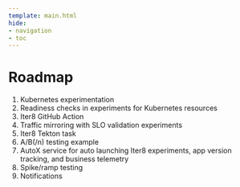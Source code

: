 ```yaml
---
template: main.html
hide:
- navigation
- toc
---
```


# Roadmap

1. Kubernetes experimentation
2. Readiness checks in experiments for Kubernetes resources
3. Iter8 GitHub Action
4. Traffic mirroring with SLO validation experiments
5. Iter8 Tekton task
6. A/B(/n) testing example
7. AutoX service for auto launching Iter8 experiments, app version tracking, and business telemetry
8. Spike/ramp testing
9. Notifications
